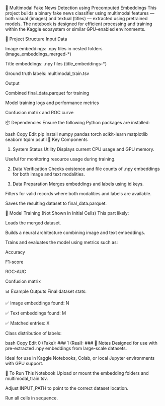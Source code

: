 📰 Multimodal Fake News Detection using Precomputed Embeddings
This project builds a binary fake news classifier using multimodal features — both visual (images) and textual (titles) — extracted using pretrained models. The notebook is designed for efficient processing and training within the Kaggle ecosystem or similar GPU-enabled environments.

📁 Project Structure
Input Data

Image embeddings: .npy files in nested folders (image_embeddings_merged-*)

Title embeddings: .npy files (title_embeddings-*)

Ground truth labels: multimodal_train.tsv

Output

Combined final_data.parquet for training

Model training logs and performance metrics

Confusion matrix and ROC curve

📦 Dependencies
Ensure the following Python packages are installed:

bash
Copy
Edit
pip install numpy pandas torch scikit-learn matplotlib seaborn tqdm psutil
🚀 Key Components
1. System Status Utility
Displays current CPU usage and GPU memory.

Useful for monitoring resource usage during training.

2. Data Verification
Checks existence and file counts of .npy embeddings for both image and text modalities.

3. Data Preparation
Merges embeddings and labels using id keys.

Filters for valid records where both modalities and labels are available.

Saves the resulting dataset to final_data.parquet.

🧠 Model Training (Not Shown in Initial Cells)
This part likely:

Loads the merged dataset.

Builds a neural architecture combining image and text embeddings.

Trains and evaluates the model using metrics such as:

Accuracy

F1-score

ROC-AUC

Confusion matrix

📊 Example Outputs
Final dataset stats:

✅ Image embeddings found: N

✅ Text embeddings found: M

✅ Matched entries: X

Class distribution of labels:

bash
Copy
Edit
0 (Fake): ###
1 (Real): ###
📝 Notes
Designed for use with pre-extracted .npy embeddings from large-scale datasets.

Ideal for use in Kaggle Notebooks, Colab, or local Jupyter environments with GPU support.

📂 To Run This Notebook
Upload or mount the embedding folders and multimodal_train.tsv.

Adjust INPUT_PATH to point to the correct dataset location.

Run all cells in sequence.
